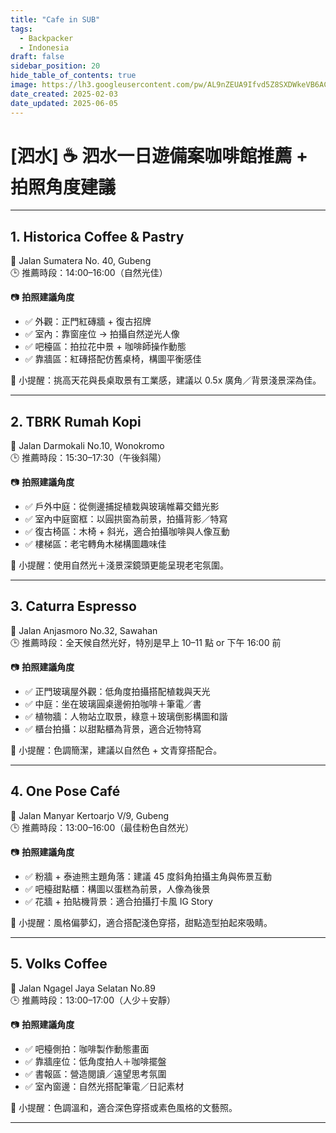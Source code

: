 ```yaml
---
title: "Cafe in SUB"
tags:
  - Backpacker
  - Indonesia
draft: false
sidebar_position: 20
hide_table_of_contents: true
image: https://lh3.googleusercontent.com/pw/AL9nZEUA9Ifvd5Z8SXDWkeVB6AC4MPGwnXaL6kBXNPoXwOQQ2jOcZ1Jw_0p8TKK8C3ZX0e67_FOY15eDrm7aaXSQJcKtoUzC80SAQEHsaBy6qS2AqNNs5VUFNXBKm439y_1wkvmDl-PnL8ReojnIumNlEvOXBg=w800-no?authuser=0
date_created: 2025-02-03
date_updated: 2025-06-05
---
```


# [泗水] ☕ 泗水一日遊備案咖啡館推薦 + 拍照角度建議

---

## 1. **Historica Coffee & Pastry**
📍 Jalan Sumatera No. 40, Gubeng  
🕒 推薦時段：14:00–16:00（自然光佳）

📷 **拍照建議角度**
- ✅ 外觀：正門紅磚牆 + 復古招牌
- ✅ 室內：靠窗座位 → 拍攝自然逆光人像
- ✅ 吧檯區：拍拉花中景 + 咖啡師操作動態
- ✅ 靠牆區：紅磚搭配仿舊桌椅，構圖平衡感佳

🎯 小提醒：挑高天花與長桌取景有工業感，建議以 0.5x 廣角／背景淺景深為佳。

---

## 2. **TBRK Rumah Kopi**
📍 Jalan Darmokali No.10, Wonokromo  
🕒 推薦時段：15:30–17:30（午後斜陽）

📷 **拍照建議角度**
- ✅ 戶外中庭：從側邊捕捉植栽與玻璃帷幕交錯光影
- ✅ 室內中庭窗框：以圓拱窗為前景，拍攝背影／特寫
- ✅ 復古椅區：木椅 + 斜光，適合拍攝咖啡與人像互動
- ✅ 樓梯區：老宅轉角木梯構圖趣味佳

🎯 小提醒：使用自然光＋淺景深鏡頭更能呈現老宅氛圍。

---

## 3. **Caturra Espresso**
📍 Jalan Anjasmoro No.32, Sawahan  
🕒 推薦時段：全天候自然光好，特別是早上 10–11 點 or 下午 16:00 前

📷 **拍照建議角度**
- ✅ 正門玻璃屋外觀：低角度拍攝搭配植栽與天光
- ✅ 中庭：坐在玻璃圓桌邊俯拍咖啡＋筆電／書
- ✅ 植物牆：人物站立取景，綠意＋玻璃倒影構圖和諧
- ✅ 櫃台拍攝：以甜點櫃為背景，適合近物特寫

🎯 小提醒：色調簡潔，建議以自然色 + 文青穿搭配合。

---

## 4. **One Pose Café**
📍 Jalan Manyar Kertoarjo V/9, Gubeng  
🕒 推薦時段：13:00–16:00（最佳粉色自然光）

📷 **拍照建議角度**
- ✅ 粉牆 + 泰迪熊主題角落：建議 45 度斜角拍攝主角與佈景互動
- ✅ 吧檯甜點櫃：構圖以蛋糕為前景，人像為後景
- ✅ 花牆 + 拍貼機背景：適合拍攝打卡風 IG Story

🎯 小提醒：風格偏夢幻，適合搭配淺色穿搭，甜點造型拍起來吸睛。

---

## 5. **Volks Coffee**
📍 Jalan Ngagel Jaya Selatan No.89  
🕒 推薦時段：13:00–17:00（人少＋安靜）

📷 **拍照建議角度**
- ✅ 吧檯側拍：咖啡製作動態畫面
- ✅ 靠牆座位：低角度拍人＋咖啡擺盤
- ✅ 書報區：營造閱讀／遠望思考氛圍
- ✅ 室內窗邊：自然光搭配筆電／日記素材

🎯 小提醒：色調溫和，適合深色穿搭或素色風格的文藝照。

---

